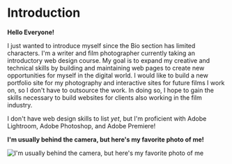 # Introduction

**Hello Everyone!**

I just wanted to introduce myself since the Bio section has limited characters.
I'm a writer and film photographer currently taking an introductory web design course.
My goal is to expand my creative and technical skills by 
building and maintaining web pages to create new opportunities for myself in the digital world. 
I would like to build a new portfolio site for my photography and 
interactive sites for future films I work on, so I don't have to outsource the work. 
In doing so, I hope to gain the skills necessary to build websites for clients also working in the film industry.

I don't have web design skills to list *yet*, but I'm proficient with Adobe Lightroom, Adobe Photoshop, and Adobe Premiere!

**I'm usually behind the camera, but here's my favorite photo of me!**

![I'm usually behind the camera, but here's my favorite photo of me](https://i.postimg.cc/4NGzJYC1/Fujifilm-Xtra-001-20200724-0008.jpg)
